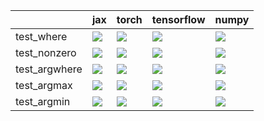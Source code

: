 |               | jax                                                                                                                                                                                | torch                                                                                                                                                                              | tensorflow                                                                                                                                                                         | numpy                                                                                                                                                                              |
|:--------------|:-----------------------------------------------------------------------------------------------------------------------------------------------------------------------------------|:-----------------------------------------------------------------------------------------------------------------------------------------------------------------------------------|:-----------------------------------------------------------------------------------------------------------------------------------------------------------------------------------|:-----------------------------------------------------------------------------------------------------------------------------------------------------------------------------------|
| test_where    | <a href="https://github.com/unifyai/ivy/actions/runs/4522426178/jobs/7964895027" rel="noopener noreferrer" target="_blank"><img src=https://img.shields.io/badge/-failure-red></a> | <a href="https://github.com/unifyai/ivy/actions/runs/4522426178/jobs/7964895027" rel="noopener noreferrer" target="_blank"><img src=https://img.shields.io/badge/-failure-red></a> | <a href="https://github.com/unifyai/ivy/actions/runs/4522426178/jobs/7964895027" rel="noopener noreferrer" target="_blank"><img src=https://img.shields.io/badge/-failure-red></a> | <a href="https://github.com/unifyai/ivy/actions/runs/4522426178/jobs/7964895027" rel="noopener noreferrer" target="_blank"><img src=https://img.shields.io/badge/-failure-red></a> |
| test_nonzero  | <a href="https://github.com/unifyai/ivy/actions/runs/4522426178/jobs/7964895027" rel="noopener noreferrer" target="_blank"><img src=https://img.shields.io/badge/-failure-red></a> | <a href="https://github.com/unifyai/ivy/actions/runs/4522426178/jobs/7964895027" rel="noopener noreferrer" target="_blank"><img src=https://img.shields.io/badge/-failure-red></a> | <a href="https://github.com/unifyai/ivy/actions/runs/4522426178/jobs/7964895027" rel="noopener noreferrer" target="_blank"><img src=https://img.shields.io/badge/-failure-red></a> | <a href="https://github.com/unifyai/ivy/actions/runs/4522426178/jobs/7964895027" rel="noopener noreferrer" target="_blank"><img src=https://img.shields.io/badge/-failure-red></a> |
| test_argwhere | <a href="https://github.com/unifyai/ivy/actions/runs/4522426178/jobs/7964895027" rel="noopener noreferrer" target="_blank"><img src=https://img.shields.io/badge/-failure-red></a> | <a href="https://github.com/unifyai/ivy/actions/runs/4522426178/jobs/7964895027" rel="noopener noreferrer" target="_blank"><img src=https://img.shields.io/badge/-failure-red></a> | <a href="https://github.com/unifyai/ivy/actions/runs/4522426178/jobs/7964895027" rel="noopener noreferrer" target="_blank"><img src=https://img.shields.io/badge/-failure-red></a> | <a href="https://github.com/unifyai/ivy/actions/runs/4522426178/jobs/7964895027" rel="noopener noreferrer" target="_blank"><img src=https://img.shields.io/badge/-failure-red></a> |
| test_argmax   | <a href="https://github.com/unifyai/ivy/actions/runs/4522426178/jobs/7964895027" rel="noopener noreferrer" target="_blank"><img src=https://img.shields.io/badge/-failure-red></a> | <a href="https://github.com/unifyai/ivy/actions/runs/4522426178/jobs/7964895027" rel="noopener noreferrer" target="_blank"><img src=https://img.shields.io/badge/-failure-red></a> | <a href="https://github.com/unifyai/ivy/actions/runs/4522426178/jobs/7964895027" rel="noopener noreferrer" target="_blank"><img src=https://img.shields.io/badge/-failure-red></a> | <a href="https://github.com/unifyai/ivy/actions/runs/4522426178/jobs/7964895027" rel="noopener noreferrer" target="_blank"><img src=https://img.shields.io/badge/-failure-red></a> |
| test_argmin   | <a href="https://github.com/unifyai/ivy/actions/runs/4522426178/jobs/7964895027" rel="noopener noreferrer" target="_blank"><img src=https://img.shields.io/badge/-failure-red></a> | <a href="https://github.com/unifyai/ivy/actions/runs/4522426178/jobs/7964895027" rel="noopener noreferrer" target="_blank"><img src=https://img.shields.io/badge/-failure-red></a> | <a href="https://github.com/unifyai/ivy/actions/runs/4522426178/jobs/7964895027" rel="noopener noreferrer" target="_blank"><img src=https://img.shields.io/badge/-failure-red></a> | <a href="https://github.com/unifyai/ivy/actions/runs/4522426178/jobs/7964895027" rel="noopener noreferrer" target="_blank"><img src=https://img.shields.io/badge/-failure-red></a> |